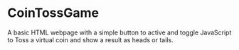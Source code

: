 # CoinTossGame
A basic HTML webpage with a simple button to active and toggle JavaScript to Toss a virtual coin and show a result as heads or tails.

